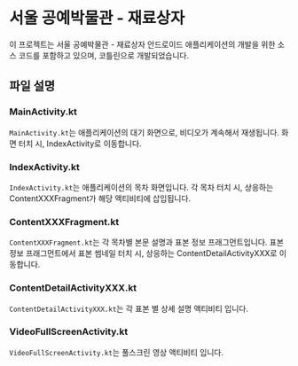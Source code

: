 # 서울 공예박물관 - 재료상자  

이 프로젝트는 서울 공예박물관 - 재료상자 안드로이드 애플리케이션의 개발을 위한 소스 코드를 포함하고 있으며, 코틀린으로 개발되었습니다.

## 파일 설명

### MainActivity.kt

`MainActivity.kt`는 애플리케이션의 대기 화면으로, 비디오가 계속해서 재생됩니다. 화면 터치 시, IndexActivity로 이동합니다.

### IndexActivity.kt

`IndexActivity.kt`는 애플리케이션의 목차 화면입니다. 각 목차 터치 시, 상응하는 ContentXXXFragment가 해당 액티비티에 삽입됩니다.

### ContentXXXFragment.kt

`ContentXXXFragment.kt`는 각 목차별 본문 설명과 표본 정보 프래그먼트입니다. 표본 정보 프래그먼트에서 표본 썸네일 터치 시, 상응하는 ContentDetailActivityXXX로 이동합니다.

### ContentDetailActivityXXX.kt

`ContentDetailActivityXXX.kt`는 각 표본 별 상세 설명 액티비티 입니다.

### VideoFullScreenActivity.kt

`VideoFullScreenActivity.kt`는 풀스크린 영상 액티비티 입니다.

